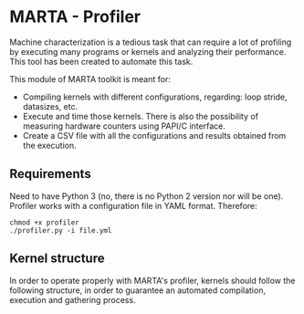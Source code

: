 # MARTA - Profiler

Machine characterization is a tedious task that can require a lot of profiling
by executing many programs or kernels and analyzing their performance. This
tool has been created to automate this task.

This module of MARTA toolkit is meant for:

- Compiling kernels with different configurations, regarding: loop stride,
  datasizes, etc.
- Execute and time those kernels. There is also the possibility of measuring
  hardware counters using PAPI/C interface.
- Create a CSV file with all the configurations and results obtained from the execution.

## Requirements

Need to have Python 3 (no, there is no Python 2 version nor will be one).
Profiler works with a configuration file in YAML format. Therefore:

```
chmod +x profiler
./profiler.py -i file.yml
```

## Kernel structure

In order to operate properly with MARTA's profiler, kernels should follow the
following structure, in order to guarantee an automated compilation, execution
and gathering process.
